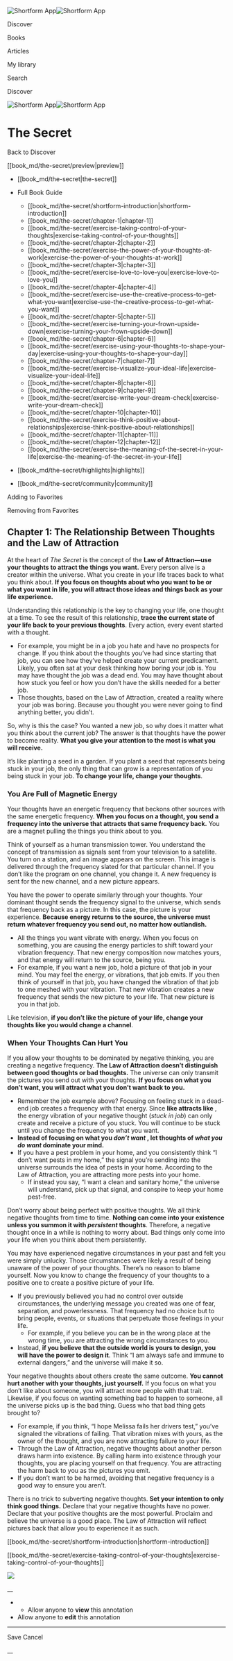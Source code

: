 ![Shortform App](/img/logo.36a2399e.svg)![Shortform App](/img/logo-dark.70c1b072.svg)

Discover

Books

Articles

My library

Search

Discover

![Shortform App](/img/logo.36a2399e.svg)![Shortform App](/img/logo-dark.70c1b072.svg)

# The Secret

Back to Discover

[[book_md/the-secret/preview|preview]]

  * [[book_md/the-secret|the-secret]]
  * Full Book Guide

    * [[book_md/the-secret/shortform-introduction|shortform-introduction]]
    * [[book_md/the-secret/chapter-1|chapter-1]]
    * [[book_md/the-secret/exercise-taking-control-of-your-thoughts|exercise-taking-control-of-your-thoughts]]
    * [[book_md/the-secret/chapter-2|chapter-2]]
    * [[book_md/the-secret/exercise-the-power-of-your-thoughts-at-work|exercise-the-power-of-your-thoughts-at-work]]
    * [[book_md/the-secret/chapter-3|chapter-3]]
    * [[book_md/the-secret/exercise-love-to-love-you|exercise-love-to-love-you]]
    * [[book_md/the-secret/chapter-4|chapter-4]]
    * [[book_md/the-secret/exercise-use-the-creative-process-to-get-what-you-want|exercise-use-the-creative-process-to-get-what-you-want]]
    * [[book_md/the-secret/chapter-5|chapter-5]]
    * [[book_md/the-secret/exercise-turning-your-frown-upside-down|exercise-turning-your-frown-upside-down]]
    * [[book_md/the-secret/chapter-6|chapter-6]]
    * [[book_md/the-secret/exercise-using-your-thoughts-to-shape-your-day|exercise-using-your-thoughts-to-shape-your-day]]
    * [[book_md/the-secret/chapter-7|chapter-7]]
    * [[book_md/the-secret/exercise-visualize-your-ideal-life|exercise-visualize-your-ideal-life]]
    * [[book_md/the-secret/chapter-8|chapter-8]]
    * [[book_md/the-secret/chapter-9|chapter-9]]
    * [[book_md/the-secret/exercise-write-your-dream-check|exercise-write-your-dream-check]]
    * [[book_md/the-secret/chapter-10|chapter-10]]
    * [[book_md/the-secret/exercise-think-positive-about-relationships|exercise-think-positive-about-relationships]]
    * [[book_md/the-secret/chapter-11|chapter-11]]
    * [[book_md/the-secret/chapter-12|chapter-12]]
    * [[book_md/the-secret/exercise-the-meaning-of-the-secret-in-your-life|exercise-the-meaning-of-the-secret-in-your-life]]
  * [[book_md/the-secret/highlights|highlights]]
  * [[book_md/the-secret/community|community]]



Adding to Favorites 

Removing from Favorites 

## Chapter 1: The Relationship Between Thoughts and the Law of Attraction

At the heart of _The Secret_ is the concept of the **Law of Attraction—use your thoughts to attract the things you want.** Every person alive is a creator within the universe. What you create in your life traces back to what you think about. **If you focus on thoughts about who you want to be or what you want in life, you will attract those ideas and things back as your life experience.**

Understanding this relationship is the key to changing your life, one thought at a time. To see the result of this relationship, **trace the current state of your life back to your previous thoughts**. Every action, every event started with a thought.

  * For example, you might be in a job you hate and have no prospects for change. If you think about the thoughts you’ve had since starting that job, you can see how they’ve helped create your current predicament. Likely, you often sat at your desk thinking how boring your job is. You may have thought the job was a dead end. You may have thought about how stuck you feel or how you don’t have the skills needed for a better job. 
  * Those thoughts, based on the Law of Attraction, created a reality where your job was boring. Because you thought you were never going to find anything better, you didn’t. 



So, why is this the case? You wanted a new job, so why does it matter what you think about the current job? The answer is that thoughts have the power to become reality. **What you give your attention to the most is what you will receive.**

It’s like planting a seed in a garden. If you plant a seed that represents being stuck in your job, the only thing that can grow is a representation of you being stuck in your job. **To change your life, change your thoughts**.

### You Are Full of Magnetic Energy

Your thoughts have an energetic frequency that beckons other sources with the same energetic frequency. **When you focus on a thought, you send a frequency into the universe that attracts that same frequency back.** You are a magnet pulling the things you think about to you.

Think of yourself as a human transmission tower. You understand the concept of transmission as signals sent from your television to a satellite. You turn on a station, and an image appears on the screen. This image is delivered through the frequency slated for that particular channel. If you don’t like the program on one channel, you change it. A new frequency is sent for the new channel, and a new picture appears.

You have the power to operate similarly through your thoughts. Your dominant thought sends the frequency signal to the universe, which sends that frequency back as a picture. In this case, the picture is your experience. **Because energy returns to the source, the universe must return whatever frequency you send out, no matter how outlandish.**

  * All the things you want vibrate with energy. When you focus on something, you are causing the energy particles to shift toward your vibration frequency. That new energy composition now matches yours, and that energy will return to the source, being you. 
  * For example, if you want a new job, hold a picture of that job in your mind. You may feel the energy, or vibrations, that job emits. If you then think of yourself in that job, you have changed the vibration of that job to one meshed with your vibration. That new vibration creates a new frequency that sends the new picture to your life. That new picture is you in that job. 



Like television, **if you don’t like the picture of your life, change your thoughts like you would change a channel**.

### When Your Thoughts Can Hurt You

If you allow your thoughts to be dominated by negative thinking, you are creating a negative frequency. **The Law of Attraction doesn’t distinguish between good thoughts or bad thoughts.** The universe can only transmit the pictures you send out with your thoughts. **If you focus on what you don’t want, you will attract what you don’t want back to you.**

  * Remember the job example above? Focusing on feeling stuck in a dead-end job creates a frequency with that energy. Since **like attracts like** , the energy vibration of your negative thought (_stuck in job_) can only create and receive a picture of you stuck. You will continue to be stuck until you change the frequency to what you want. 
  * **Instead of focusing on what you _don’t want_ , let thoughts of _what you do want_ dominate your mind.**
  * If you have a pest problem in your home, and you consistently think “I don’t want pests in my home,” the signal you’re sending into the universe surrounds the idea of pests in your home. According to the Law of Attraction, you are attracting more pests into your home.
    * If instead you say, “I want a clean and sanitary home,” the universe will understand, pick up that signal, and conspire to keep your home pest-free. 



Don’t worry about being perfect with positive thoughts. We all think negative thoughts from time to time. **Nothing can come into your existence unless you summon it with _persistent_ thoughts**. Therefore, a negative thought once in a while is nothing to worry about. Bad things only come into your life when you think about them persistently.

You may have experienced negative circumstances in your past and felt you were simply unlucky. Those circumstances were likely a result of being unaware of the power of your thoughts. There’s no reason to blame yourself. Now you know to change the frequency of your thoughts to a positive one to create a positive picture of your life.

  * If you previously believed you had no control over outside circumstances, the underlying message you created was one of fear, separation, and powerlessness. That frequency had no choice but to bring people, events, or situations that perpetuate those feelings in your life. 
    * For example, if you believe you can be in the wrong place at the wrong time, you are attracting the wrong circumstances to you. 
  * Instead, **if you believe that the outside world is yours to design, you will have the power to design it**. Think “I am always safe and immune to external dangers,” and the universe will make it so. 



Your negative thoughts about others create the same outcome. **You cannot hurt another with your thoughts, just yourself.** If you focus on what you don’t like about someone, you will attract more people with that trait. Likewise, if you focus on wanting something bad to happen to someone, all the universe picks up is the bad thing. Guess who that bad thing gets brought to?

  * For example, if you think, “I hope Melissa fails her drivers test,” you’ve signaled the vibrations of failing. That vibration mixes with yours, as the owner of the thought, and you are now attracting failure to your life.
  * Through the Law of Attraction, negative thoughts about another person draws harm into existence. By calling harm into existence through your thoughts, you are placing yourself on that frequency. You are attracting the harm back to you as the pictures you emit. 
  * If you don’t want to be harmed, avoiding that negative frequency is a good way to ensure you aren’t. 



There is no trick to subverting negative thoughts. **Set your intention to only think good things.** Declare that your negative thoughts have no power. Declare that your positive thoughts are the most powerful. Proclaim and believe the universe is a good place. The Law of Attraction will reflect pictures back that allow you to experience it as such.

[[book_md/the-secret/shortform-introduction|shortform-introduction]]

[[book_md/the-secret/exercise-taking-control-of-your-thoughts|exercise-taking-control-of-your-thoughts]]

![](https://bat.bing.com/action/0?ti=56018282&Ver=2&mid=d0da2433-78e8-410b-9c97-c787e327d9ca&sid=1711133063fa11eebdec89a8b8ae3bbc&vid=171147a063fa11eea7440fcfeb230d96&vids=0&msclkid=N&pi=0&lg=en-US&sw=800&sh=600&sc=24&nwd=1&tl=Shortform%20%7C%20Book&p=https%3A%2F%2Fwww.shortform.com%2Fapp%2Fbook%2Fthe-secret%2Fchapter-1&r=&lt=438&evt=pageLoad&sv=1&rn=604876)

__

  *   * Allow anyone to **view** this annotation
  * Allow anyone to **edit** this annotation



* * *

Save Cancel

__



